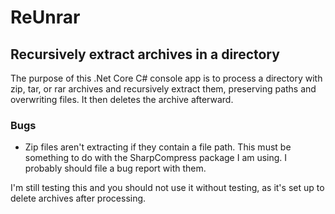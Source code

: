 # ReUnrar
## Recursively extract archives in a directory
The purpose of this .Net Core C# console app is to process a directory with zip, tar, or rar archives
and recursively extract them, preserving paths and overwriting files. It then deletes the archive afterward. 

### Bugs
* Zip files aren't extracting if they contain a file path. This must be something to do with the SharpCompress
package I am using. I probably should file a bug report with them. 

I'm still testing this and you should not use it without testing, as it's set up to delete archives after processing.